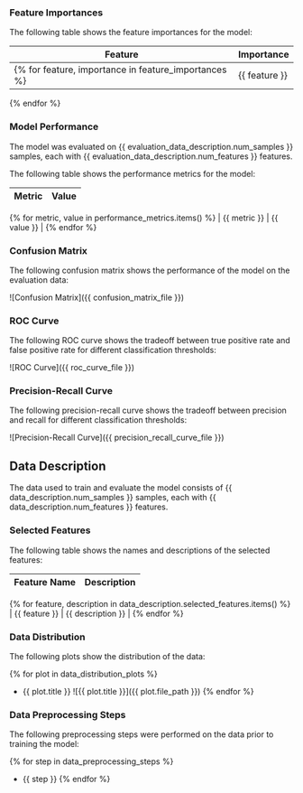 ### Feature Importances

The following table shows the feature importances for the model:

| Feature | Importance |
|---------|------------|
{% for feature, importance in feature_importances %} | {{ feature }} | {{ importance }} |
{% endfor %}

### Model Performance

The model was evaluated on {{ evaluation_data_description.num_samples }} samples, each with {{ evaluation_data_description.num_features }} features.

The following table shows the performance metrics for the model:

| Metric | Value |
|--------|-------|
{% for metric, value in performance_metrics.items() %}
| {{ metric }} | {{ value }} |
{% endfor %}

### Confusion Matrix

The following confusion matrix shows the performance of the model on the evaluation data:

![Confusion Matrix]({{ confusion_matrix_file }})

### ROC Curve

The following ROC curve shows the tradeoff between true positive rate and false positive rate for different classification thresholds:

![ROC Curve]({{ roc_curve_file }})

### Precision-Recall Curve

The following precision-recall curve shows the tradeoff between precision and recall for different classification thresholds:

![Precision-Recall Curve]({{ precision_recall_curve_file }})

## Data Description

The data used to train and evaluate the model consists of {{ data_description.num_samples }} samples, each with {{ data_description.num_features }} features.

### Selected Features

The following table shows the names and descriptions of the selected features:

| Feature Name | Description |
|--------------|-------------|
{% for feature, description in data_description.selected_features.items() %}
| {{ feature }} | {{ description }} |
{% endfor %}

### Data Distribution

The following plots show the distribution of the data:

{% for plot in data_distribution_plots %}
- {{ plot.title }}
![{{ plot.title }}]({{ plot.file_path }})
{% endfor %}

### Data Preprocessing Steps

The following preprocessing steps were performed on the data prior to training the model:

{% for step in data_preprocessing_steps %}
- {{ step }}
{% endfor %}